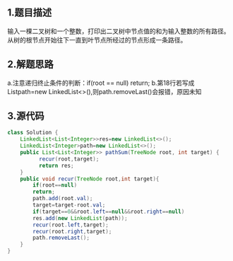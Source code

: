 ## 1.题目描述
输入一棵二叉树和一个整数，打印出二叉树中节点值的和为输入整数的所有路径。从树的根节点开始往下一直到叶节点所经过的节点形成一条路径。

## 2.解题思路
a.注意递归终止条件的判断：if(root == null) return;
b.第18行若写成List<Integer>path=new LinkedList<>(),则path.removeLast()会报错，原因未知

## 3.源代码
```java
class Solution {
    LinkedList<List<Integer>>res=new LinkedList<>();
    LinkedList<Integer>path=new LinkedList<>();
    public List<List<Integer>> pathSum(TreeNode root, int target) {
          recur(root,target);
          return res;
    }
    public void recur(TreeNode root,int target){
        if(root==null)
        return;
        path.add(root.val);
        target=target-root.val;
        if(target==0&&root.left==null&&root.right==null)
        res.add(new LinkedList(path));
        recur(root.left,target);
        recur(root.right,target);
        path.removeLast();
    }
}
```
